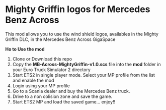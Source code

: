 # Mighty Griffin logos for Mercedes Benz Across

This mod allows you to use the wind shield logos, availables in the Mighty Griffin DLC, in the Mercedes Benz Across GigaSpace 

**Ho to Use the mod**

1. Clone or Download this repo
2. Copy the **MB-Across-MightyGriffin-v1.0.scs** file into the **mod** folder in your Euro Truck Simulator 2 directory
3. Start ETS2 in single player mode. Select your MP profile from the list and enable the mod
4. Login using your MP profile
4. Go to a Scania dealer and buy the Mercedes Benz truck.
5. Drive to a non colision zone and save the game.
6. Start ETS2 MP and load the saved game... enjoy!! 